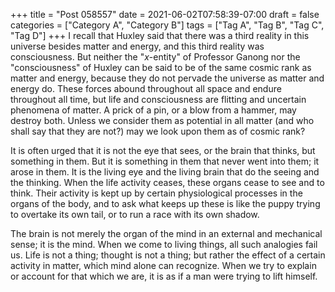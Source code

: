 +++
title = "Post 058557"
date = 2021-06-02T07:58:39-07:00
draft = false
categories = ["Category A", "Category B"]
tags = ["Tag A", "Tag B", "Tag C", "Tag D"]
+++
I recall that Huxley said that there was a third reality in this universe besides matter and energy, and this third reality was consciousness. But neither the "_x_-entity" of Professor Ganong nor the "consciousness" of Huxley can be said to be of the same cosmic rank as matter and energy, because they do not pervade the universe as matter and energy do. These forces abound throughout all space and endure throughout all time, but life and consciousness are flitting and uncertain phenomena of matter. A prick of a pin, or a blow from a hammer, may destroy both. Unless we consider them as potential in all matter (and who shall say that they are not?) may we look upon them as of cosmic rank?

It is often urged that it is not the eye that sees, or the brain that thinks, but something in them. But it is something in them that never went into them; it arose in them. It is the living eye and the living brain that do the seeing and the thinking. When the life activity ceases, these organs cease to see and to think. Their activity is kept up by certain physiological processes in the organs of the body, and to ask what keeps up these is like the puppy trying to overtake its own tail, or to run a race with its own shadow.

The brain is not merely the organ of the mind in an external and mechanical sense; it is the mind. When we come to living things, all such analogies fail us. Life is not a thing; thought is not a thing; but rather the effect of a certain activity in matter, which mind alone can recognize. When we try to explain or account for that which we are, it is as if a man were trying to lift himself.
